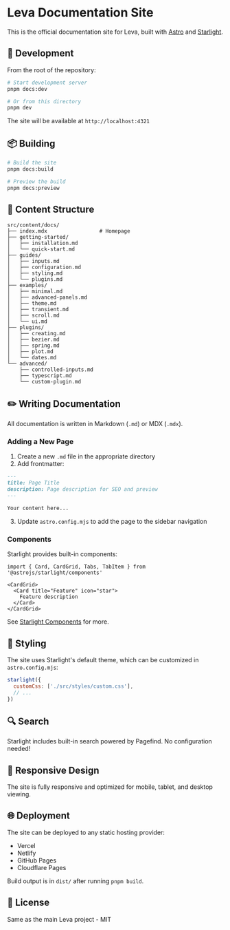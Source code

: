 # Leva Documentation Site

This is the official documentation site for Leva, built with [Astro](https://astro.build) and [Starlight](https://starlight.astro.build).

## 🚀 Development

From the root of the repository:

```bash
# Start development server
pnpm docs:dev

# Or from this directory
pnpm dev
```

The site will be available at `http://localhost:4321`

## 📦 Building

```bash
# Build the site
pnpm docs:build

# Preview the build
pnpm docs:preview
```

## 📝 Content Structure

```
src/content/docs/
├── index.mdx                 # Homepage
├── getting-started/
│   ├── installation.md
│   └── quick-start.md
├── guides/
│   ├── inputs.md
│   ├── configuration.md
│   ├── styling.md
│   └── plugins.md
├── examples/
│   ├── minimal.md
│   ├── advanced-panels.md
│   ├── theme.md
│   ├── transient.md
│   ├── scroll.md
│   └── ui.md
├── plugins/
│   ├── creating.md
│   ├── bezier.md
│   ├── spring.md
│   ├── plot.md
│   └── dates.md
└── advanced/
    ├── controlled-inputs.md
    ├── typescript.md
    └── custom-plugin.md
```

## ✏️ Writing Documentation

All documentation is written in Markdown (`.md`) or MDX (`.mdx`).

### Adding a New Page

1. Create a new `.md` file in the appropriate directory
2. Add frontmatter:

```md
---
title: Page Title
description: Page description for SEO and preview
---

Your content here...
```

3. Update `astro.config.mjs` to add the page to the sidebar navigation

### Components

Starlight provides built-in components:

```mdx
import { Card, CardGrid, Tabs, TabItem } from '@astrojs/starlight/components'

<CardGrid>
  <Card title="Feature" icon="star">
    Feature description
  </Card>
</CardGrid>
```

See [Starlight Components](https://starlight.astro.build/guides/components/) for more.

## 🎨 Styling

The site uses Starlight's default theme, which can be customized in `astro.config.mjs`:

```js
starlight({
  customCss: ['./src/styles/custom.css'],
  // ...
})
```

## 🔍 Search

Starlight includes built-in search powered by Pagefind. No configuration needed!

## 📱 Responsive Design

The site is fully responsive and optimized for mobile, tablet, and desktop viewing.

## 🌐 Deployment

The site can be deployed to any static hosting provider:

- Vercel
- Netlify
- GitHub Pages
- Cloudflare Pages

Build output is in `dist/` after running `pnpm build`.

## 📄 License

Same as the main Leva project - MIT
